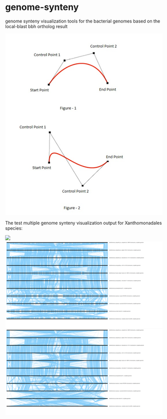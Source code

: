 # genome-synteny
genome synteny visualization tools for the bacterial genomes based on the local-blast bbh ortholog result

![](https://raw.githubusercontent.com/SMRUCC/genome-synteny/master/bezier-curve-in-html5.jpg)


The test multiple genome synteny visualization output for Xanthomonadales species:

![](https://raw.githubusercontent.com/SMRUCC/genome-synteny/master/data/Xanthomonadales.B%C3%A9zier.png)
![](https://raw.githubusercontent.com/SMRUCC/genome-synteny/master/data/Xanthomonadales.Polyline.png)
![](https://raw.githubusercontent.com/SMRUCC/genome-synteny/master/data/Xanthomonadales.Straight.png)

